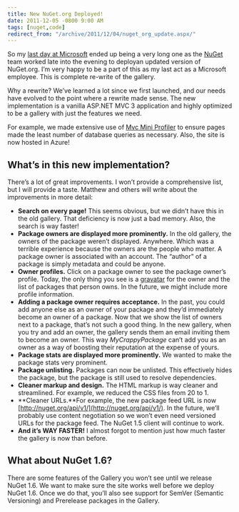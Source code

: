 ```yaml
---
title: New NuGet.org Deployed!
date: 2011-12-05 -0800 9:00 AM
tags: [nuget,code]
redirect_from: "/archive/2011/12/04/nuget_org_update.aspx/"
---
```


So my [last day at
Microsoft](https://haacked.com/archive/2011/12/05/last-day-at-microsoft.aspx "Last day at Microsoft")
ended up being a very long one as the
[NuGet](http://nuget.org/ "NuGet Gallery") team worked late into the
evening to deployan updated version of NuGet.org. I’m very happy to be a
part of this as my last act as a Microsoft employee. This is complete
re-write of the gallery.

Why a rewrite? We’ve learned a lot since we first launched, and our
needs have evolved to the point where a rewrite made sense. The new
implementation is a vanilla ASP.NET MVC 3 application and highly
optimized to be a gallery with just the features we need.

For example, we made extensive use of [Mvc Mini
Profiler](http://code.google.com/p/mvc-mini-profiler/ "MVC Mini Profiler")
to ensure pages made the least number of database queries as necessary.
Also, the site is now hosted in Azure!

What’s in this new implementation?
----------------------------------

There’s a lot of great improvements. I won’t provide a comprehensive
list, but I will provide a taste. Matthew and others will write about
the improvements in more detail:

-   **Search on every page!** This seems obvious, but we didn’t have
    this in the old gallery. That deficiency is now just a bad memory.
    Also, the search is way faster!
-   **Package owners are displayed more prominently.** In the old
    gallery, the owners of the package weren’t displayed. Anywhere.
    Which was a terrible experience because the owners are the people
    who matter. A package owner is associated with an account. The
    “author” of a package is simply metadata and could be anyone.
-   **Owner profiles.** Click on a package owner to see the package
    owner’s profile. Today, the only thing you see is a
    [gravatar](http://gravatar.com) for the owner and the list of
    packages that person owns. In the future, we might include more
    profile information.
-   **Adding a package owner requires acceptance.** In the past, you
    could add anyone else as an owner of your package and they’d
    immediately become an owner of a package. Now that we show the list
    of owners next to a package, that’s not such a good thing. In the
    new gallery, when you try and add an owner, the gallery sends them
    an email inviting them to become an owner. This way
    *MyCrappyPackage* can’t add you as an owner as a way of boosting
    their reputation at the expense of yours.
-   **Package stats are displayed more prominently.** We wanted to make
    the package stats very prominent.
-   **Package unlisting.** Packages can now be unlisted. This
    effectively hides the package, but the package is still used to
    resolve dependencies.
-   **Cleaner markup and design.** The HTML markup is way cleaner and
    streamlined. For example, we reduced the CSS files from 20 to 1.
-   **Cleaner URLs.**For example, the new package feed URL is now
    [http://nuget.org/api/v1/](http://nuget.org/api/v1/). In the future,
    we’ll probably use content negotiation so we won’t even need
    versioned URLs for the package feed. The NuGet 1.5 client will
    continue to work.
-   **And it’s WAY FASTER!** I almost forgot to mention just how much
    faster the gallery is now than before.

What about NuGet 1.6?
---------------------

There are some features of the Gallery you won’t see until we release
NuGet 1.6. We want to make sure the site works well before we deploy
NuGet 1.6. Once we do that, you’ll also see support for SemVer (Semantic
Versioning) and Prerelease packages in the Gallery.

